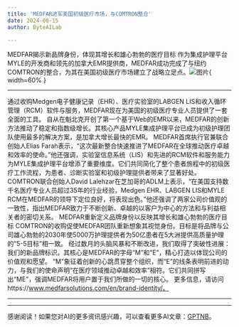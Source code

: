 ```yaml
---
title: 'MEDFAR进军美国初级医疗市场，与COMTRON整合'
date: 2024-08-15
author: ByteAILab

---
```


MEDFAR揭示新品牌身份，体现其增长和雄心勃勃的医疗目标
作为集成护理平台MYLE的开发商和领先的加拿大EMR提供商，MEDFAR成功完成了与纽约COMTRON的整合，为其在美国初级医疗市场建立了战略立足点。![图片](https://ai-techpark.com/wp-content/uploads/2024/08/MEDFAR-Enters-960x540.jpg){ width=60% }

---
通过收购Medgen电子健康记录（EHR）、医疗实验室的LABGEN LIS和收入循环管理（RCM）软件与服务，MEDFAR现在为美国的初级医疗专业人员提供了一套全面的工具。
自从在魁北克开创了第一个基于Web的EMR以来，MEDFAR的创新方法推动了稳定和指数级增长。其核心产品MYLE集成护理平台已成为初级护理团队使用最多的解决方案，是加拿大增长最快的EMR。
MEDFAR首席执行官兼联合创始人Elias Farah表示，“这次最新整合快速推进了MEDFAR在全球推动医疗卓越和效率的使命。”他还强调，实验室信息系统（LIS）和先进的RCM软件和服务能力为MYLE集成护理平台增添了重要维度。它们共同简化了整个患者旅程中的初级医疗工作流程，为患者、诊断实验室和初级护理提供者带来了显著好处。
COMTRON联合创始人David Lalehzar在芝加哥的ADLM上表示，“在美国支持数千名医疗专业人员超过35年的行业经验，Medgen EHR、LABGEN LIS和MYLE RCM在MEDFAR的领导下定位良好，将表现出色。”他还强调了两家公司价值观的一致性，指出MEDFAR致力于不断创新、卓越的以客户为中心的方法和与利益相关者的密切关系。
MEDFAR重新定义品牌身份以反映其增长和雄心勃勃的医疗目标
COMTRON的收购促使MEDFAR团队重新想象其视觉身份。目标是将品牌与公司雄心勃勃的2030年使5000万护理提供者为50亿患者在5大洲提供高质量护理的“5-5目标”相一致。
经过数月的头脑风暴和不断改进，我们取得了突破性进展：我们的新品牌标识。其核心是MEDFAR的字母“M”和“E”，精心打造以体现公司的价值观和愿望。 “M”象征着创新的心跳贯穿整个组织，而“E”的线条表明前进的动力，与我们的使命声明“在医疗领域推动卓越和效率”相符。它们共同拼写出“ME”，强调MEDFAR将用户置于我们所做的一切的核心。
更多信息，请访问https://www.medfarsolutions.com/en/brand-identity/。

---
---
感谢阅读！如果您对AI的更多资讯感兴趣，可以查看更多AI文章：[GPTNB](https://gptnb.com)。